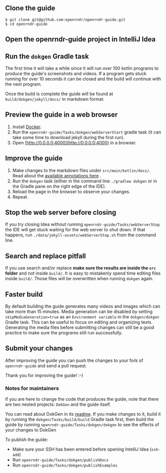 ## Clone the guide

```
$ git clone git@github.com:openrndr/openrndr-guide.git
$ cd openrndr-guide
```

## Open the openrndr-guide project in IntelliJ Idea

## Run the `dokgen` Gradle task

The first time it will take a while since it will run over 100 kotlin programs
to produce the guide's screenshots and videos. If a program gets stuck running
for over
10 seconds it can be closed and the build will continue with the next program.

Once the build is complete the guide will be found at
`build/dokgen/jekyll/docs/` in markdown format.

## Preview the guide in a web browser

1. Install [Docker](https://www.docker.com/get-started/).
2. Run the `openrndr-guide/Tasks/dokgen/webServerStart` gradle task
   (it can take some time to download jekyll during the first run).
3. Open [http://0.0.0.0:4000](http://0.0.0.0:4000) in a browser.

## Improve the guide

1. Make changes to the markdown files under `src/main/kotlin/docs/`.
   Read about
   the [available annotations here](https://github.com/openrndr/openrndr-guide/tree/main/dokgen)
   .
2. Run the `dokgen` task (either in the command line `./gradlew dokgen` or in
   the Gradle pane on the right edge of the IDE).
3. Reload the page in the browser to observe your changes.
4. Repeat.

## Stop the web server before closing

If you try closing Idea without running `openrndr-guide/Tasks/webServerStop`
the IDE will get stuck waiting for the web server to shut down. If that
happens, run `./data/jekyll-assets/webServerStop.sh` from the command line.

## Search and replace pitfall

If you use search and/or replace **make sure the results are inside the `src`
folder** and not inside `build/`.
It is easy to mistakenly spend time editing files inside `build/`. Those
files will be overwritten when running `dokgen` again.

## Faster build

By default building the guide generates many videos and images which can take
more than 15 minutes. Media generation can be disabled by setting
`skipMediaGeneration=true` as an `Environment variable` in the `dokgen/dokgen`
Gradle task. This can be useful to focus on editing and organizing
texts. Generating the media files before submitting changes can still 
be a good practice to make sure the programs still run successfully.

## Submit your changes

After improving the guide you can push the changes to your fork of
`openrndr-guide` and send a pull request.

Thank you for improving the guide! :-)

### Notes for maintainers

If you are here to change the code that produces the guide, note that there are
two nested projects: `DokGen` and the guide itself.

You can read about DokGen in its [readme](dokgen/README.md).
If you make changes to it, build it by running the `dokgen/Tasks/build/build`
Gradle task first, then build the guide by running 
`openrndr-guide/Tasks/dokgen/dokgen` to see the effects of your changes to DokGen

To publish the guide:

- Make sure your SSH has been entered before opening IntelliJ Idea (`ssh-add`)
- Run `openrndr-guide/Tasks/dokgen/publishDocs`
- Run `openrndr-guide/Tasks/dokgen/publishExamples`
